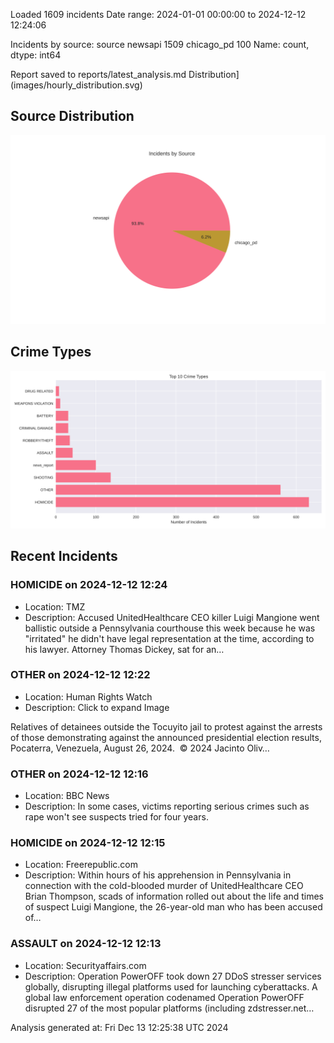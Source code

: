 
Loaded 1609 incidents
Date range: 2024-01-01 00:00:00 to 2024-12-12 12:24:06

Incidents by source:
source
newsapi       1509
chicago_pd     100
Name: count, dtype: int64

Report saved to reports/latest_analysis.md
Distribution](images/hourly_distribution.svg)

## Source Distribution
![Source Distribution](images/source_distribution.svg)

## Crime Types
![Crime Types](images/crime_types.svg)

## Recent Incidents

### HOMICIDE on 2024-12-12 12:24
- Location: TMZ
- Description: Accused UnitedHealthcare CEO killer Luigi Mangione went ballistic outside a Pennsylvania courthouse this week because he was "irritated" he didn't have legal representation at the time, according to his lawyer. Attorney Thomas Dickey, sat for an…


### OTHER on 2024-12-12 12:22
- Location: Human Rights Watch
- Description: Click to expand Image
 



 
 
 

 
 
 
 
 Relatives of detainees outside the Tocuyito jail to protest against the arrests of those demonstrating against the announced presidential election results, Pocaterra, Venezuela, August 26, 2024. 
 © 2024 Jacinto Oliv…


### OTHER on 2024-12-12 12:16
- Location: BBC News
- Description: In some cases, victims reporting serious crimes such as rape won't see suspects tried for four years.


### HOMICIDE on 2024-12-12 12:15
- Location: Freerepublic.com
- Description: Within hours of his apprehension in Pennsylvania in connection with the cold-blooded murder of UnitedHealthcare CEO Brian Thompson, scads of information rolled out about the life and times of suspect Luigi Mangione, the 26-year-old man who has been accused of…


### ASSAULT on 2024-12-12 12:13
- Location: Securityaffairs.com
- Description: Operation PowerOFF took down 27 DDoS stresser services globally, disrupting illegal platforms used for launching cyberattacks. A global law enforcement operation codenamed Operation PowerOFF disrupted 27 of the most popular platforms (including zdstresser.net…

Analysis generated at: Fri Dec 13 12:25:38 UTC 2024
